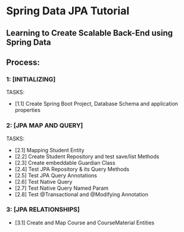 # Spring Data JPA Tutorial 
## Learning to Create Scalable Back-End using Spring Data

## Process:

### 1: [INITIALIZING]
TASKS:
- [1.1] Create Spring Boot Project, Database Schema and application properties

### 2: [JPA MAP AND QUERY]
TASKS:
- [2.1] Mapping Student Entity
- [2.2] Create Student Repository and test save/list Methods
- [2.3] Create embeddable Guardian Class
- [2.4] Test JPA Repository & its Query Methods
- [2.5] Test JPA Query Annotations
- [2.6] Test Native Query
- [2.7] Test Native Query Named Param
- [2.8] Test @Transactional and @Modifying Annotation

### 3: [JPA RELATIONSHIPS]
- [3.1] Create and Map Course and CourseMaterial Entities 
